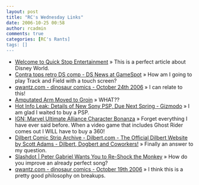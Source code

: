 ```yaml
---
layout: post
title: "RC's Wednesday Links"
date: 2006-10-25 00:58
author: rcadmin
comments: true
categories: [RC's Rants]
tags: []
---
```

<ul>
<li><a href="http://www.quickstopentertainment.com/?p=2077" title="Welcome to Quick Stop Entertainment">Welcome to Quick Stop Entertainment</a> &raquo; This is a perfect article about Disney World.</li>
<li><a href="http://www.gamespot.com/news/6160365.html?part=rss&amp;tag=gs_news&amp;subj=6160365" title="Contra tops retro DS comp - DS News at GameSpot">Contra tops retro DS comp - DS News at GameSpot</a> &raquo; How am I going to play Track and Field with a touch screen?</li>
<li><a href="http://www.qwantz.com/index.pl?comic=869" title="qwantz.com - dinosaur comics - October 24th 2006">qwantz.com - dinosaur comics - October 24th 2006</a> &raquo; I can relate to this!</li>
<li><a href="http://services.newsgator.com/redirect/attn.ashx?uid=349852&amp;fid=252&amp;pid=1568904008&amp;t=1&amp;u=http%3A%2F%2Fblog.wired.com%2Fbiotech%2F2006%2F10%2Famputated_arm_s.html" title="Amputated Arm Moved to Groin">Amputated Arm Moved to Groin</a> &raquo; WHAT??</li>
<li><a href="http://www.gizmodo.com/gadgets/portable-media/hot-info-leak-details-of-new-sony-psp-due-next-spring-209072.php" title="Hot Info Leak: Details of New Sony PSP, Due Next Spring - Gizmodo">Hot Info Leak: Details of New Sony PSP, Due Next Spring - Gizmodo</a> &raquo; I am glad I waited to buy a PSP.</li>
<li><a href="http://comics.ign.com/articles/735/735377p18.html" title="IGN: Marvel Ultimate Alliance Character Bonanza">IGN: Marvel Ultimate Alliance Character Bonanza</a> &raquo; Forget everything I have ever said before. When a video game that includes Ghost Rider comes out I WILL have to buy a 360!</li>
<li><a href="http://www.dilbert.com/comics/dilbert/archive/dilbert-20061018.html" title="Dilbert Comic Strip Archive - Dilbert.com - The Official Dilbert Website by Scott Adams - Dilbert, Dogbert and Coworkers!">Dilbert Comic Strip Archive - Dilbert.com - The Official Dilbert Website by Scott Adams - Dilbert, Dogbert and Coworkers!</a> &raquo; Finally an answer to my question.</li>
<li><a href="http://slashdot.org/article.pl?sid=06/10/19/0153200&amp;from=rss" title="Slashdot | Peter Gabriel Wants You to Re-Shock the Monkey">Slashdot | Peter Gabriel Wants You to Re-Shock the Monkey</a> &raquo; How do you improve an already perfect song?</li>
<li><a href="http://www.qwantz.com/index.pl?comic=867" title="qwantz.com - dinosaur comics - October 19th 2006">qwantz.com - dinosaur comics - October 19th 2006</a> &raquo; I think this is a pretty good philosophy on breakups.</li>
</ul>

